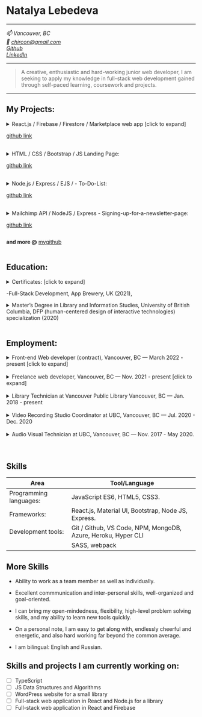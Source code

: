 # Natalya Lebedeva

---

_:mailbox: Vancouver, BC \
:email: chircon@gmail.com \
[Github](github.com/natashaswan)\
[LinkedIn](https://www.linkedin.com/in/natalya-lebedeva-45122772/)_

---

> A creative, enthusiastic and hard-working junior web developer, I am seeking to apply my knowledge in full-stack web development gained through self-paced learning, coursework and projects.

---

## My Projects:

<details>
<summary>
React.js / Firebase / Firestore / Marketplace web app [click to expand]

[github link](https://github.com/natashaswan/marketplace-app)

</summary>
This marketplace app allows users to browse property listings for rent and sale and contact the seller/landlord directly through the app. User can register with Google or on the website using a form and list a property for rent or sale. Registered users can add listings, edit and delete them.

</details>
<br>

<details>
<summary>
HTML / CSS / Bootstrap / JS Landing Page:

[github link](github.com/natashaswan/English-Courses-website)

</summary>

This landing page hosts information about an English language school in Russia, its founder, its address and location on the map, ways to contact and clients' testimonials.

</details>
<br>

<details>
<summary>
Node.js / Express / EJS /  - To-Do-List:

[github link](https://github.com/natashaswan/To-Do-List-in-Node)

</summary>

Individual Project for App Brewery Bootcamp. The app has a clean UI and makes it fast to add a new task and delete them once completed.

</details>
<br>

<details>
<summary>
Mailchimp API / NodeJS / Express - Signing-up-for-a-newsletter-page:

[github link](github.com/natashaswan/Signing-up-for-a-newsletter-page)

</summary>

Individual Project for App Brewery Bootcamp. The app has a clean UI and makes it fast to add a new task and delete them once completed.

</details>

**and more @** [mygithub](github.com/natashaswan)
<br>
<br>

## Education:

<details>
<summary>  
Certificates:  [click to expand]

-Full-Stack Development, App Brewery, UK (2021),

</summary>

-Responsive Web Design, freeCodeCamp.org (2021),
-JavaScript Algorithms and Data Structures, freeCodeCamp.org (2021),
-React, Maximilian Schwarzmüller.

</details>

<details>
<summary>Master’s Degree in Library and Information Studies, University of British Columbia, DFP (human-centered design of interactive technologies) specialization (2020)
</summary> 
Designing for People (DFP) is Collaborative Research and Training Experience Program that fosters cross-disciplinary coaching in human-centered design of interactive technologies.
</details>
<br>

## Employment:

<details>
<summary>
Front-end Web developer (contract), Vancouver, BC — March 2022 -  present  [click to expand]
</summary>
   
- Building a PWA web app from scratch in ReactJS:
<br>
&nbsp;- Developing web pages using HTML/HTML5, CSS/SCSS, SASS, JavaScript, React JS.
<br>
&nbsp;- Developing reusable React components.
<br>
&nbsp;- Working with NMP modules and libraries.
   
- Bug fixing in a chrome extension.
<br>
&nbsp;- Using JS and JQuery to fix bugs.
</details>
<br>

<details>
<summary>
Freelance web developer, Vancouver, BC — Nov. 2021 -  present  [click to expand]
</summary>

- Building a web app in Word Press for a small library.
- Various personal projects in React and Node.js.
</details>
<br>

<details>
<summary>
Library Technician at Vancouver Public Library Vancouver, BC — Jan. 2018 - present
</summary>

- Respond to information enquiries from the public, eResources troubleshooting (email, phone, in person), library website support.
</details>
<br>

<details>
<summary>
Video Recording Studio Coordinator at UBC,  Vancouver, BC — Jul. 2020 -  Dec. 2020
</summary>

- Set up a video recording studio from stractch to support online teaching.
</details>
<br>

<details>
<summary>
Audio Visual Technician at UBC,  Vancouver, BC — Nov. 2017 -  May 2020.
</summary>

- Assisted AV technicians with maintenance, troubleshooting, instruction and support for AV systems.
</details>
<br>
<br>

## Skills

| Area                   | Tool/Language                                                 |
| ---------------------- | ------------------------------------------------------------- |
| Programming languages: | JavaScript ES6, HTML5, CSS3.                                  |
| Frameworks:            | React.js, Material UI, Bootstrap, Node JS, Express.           |
| Development tools:     | Git / Github, VS Code, NPM, MongoDB, Azure, Heroku, Hyper CLI |
|                        | SASS, webpack                                                 |

## More Skills

- Ability to work as a team member as well as individually.

- Excellent commmunication and inter-personal skills, well-organized and goal-oriented.

- I can bring my open-mindedness, flexibility, high-level problem solving skills, and my ability to learn new tools quickly. 

- On a personal note, I am easy to get along with, endlessly cheerful and energetic, and also hard working far beyond the common average.

- I am bilingual: English and Russian.

## Skills and projects I am currently working on:

- [ ] TypeScript
- [ ] JS Data Structures and Algorithms
- [ ] WordPress website for a small library
- [ ] Full-stack web application in React and Node.js for a library
- [ ] Full-stack web application in React and Firebase
